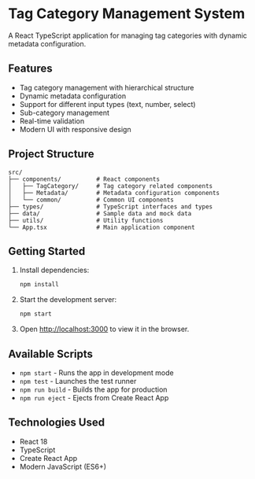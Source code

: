 # Tag Category Management System

A React TypeScript application for managing tag categories with dynamic metadata configuration.

## Features

- Tag category management with hierarchical structure
- Dynamic metadata configuration
- Support for different input types (text, number, select)
- Sub-category management
- Real-time validation
- Modern UI with responsive design

## Project Structure

```
src/
├── components/          # React components
│   ├── TagCategory/     # Tag category related components
│   ├── Metadata/        # Metadata configuration components
│   └── common/          # Common UI components
├── types/               # TypeScript interfaces and types
├── data/                # Sample data and mock data
├── utils/               # Utility functions
└── App.tsx              # Main application component
```

## Getting Started

1. Install dependencies:
   ```bash
   npm install
   ```

2. Start the development server:
   ```bash
   npm start
   ```

3. Open [http://localhost:3000](http://localhost:3000) to view it in the browser.

## Available Scripts

- `npm start` - Runs the app in development mode
- `npm test` - Launches the test runner
- `npm run build` - Builds the app for production
- `npm run eject` - Ejects from Create React App

## Technologies Used

- React 18
- TypeScript
- Create React App
- Modern JavaScript (ES6+)
